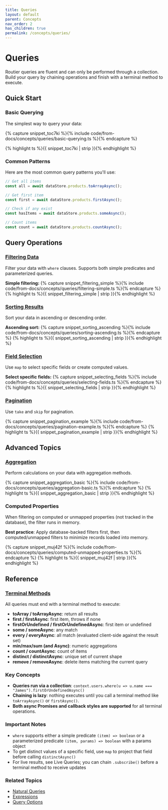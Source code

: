 ```yaml
---
title: Queries
layout: default
parent: Concepts
nav_order: 2
has_children: true
permalink: /concepts/queries/
---
```


# Queries

Routier queries are fluent and can only be performed through a collection. Build your query by chaining operations and finish with a terminal method to execute.

## Quick Start

### Basic Querying

The simplest way to query your data:

{% capture snippet_toc7ki %}{% include code/from-docs/concepts/queries/basic-querying.ts %}{% endcapture %}

{% highlight ts %}{{ snippet_toc7ki | strip }}{% endhighlight %}

### Common Patterns

Here are the most common query patterns you'll use:

```ts
// Get all items
const all = await dataStore.products.toArrayAsync();

// Get first item
const first = await dataStore.products.firstAsync();

// Check if any exist
const hasItems = await dataStore.products.someAsync();

// Count items
const count = await dataStore.products.countAsync();
```

## Query Operations

### [Filtering Data](/concepts/queries/filtering/)

Filter your data with `where` clauses. Supports both simple predicates and parameterized queries.

**Simple filtering:**
{% capture snippet_filtering_simple %}{% include code/from-docs/concepts/queries/filtering-simple.ts %}{% endcapture %}
{% highlight ts %}{{ snippet_filtering_simple | strip }}{% endhighlight %}

### [Sorting Results](/concepts/queries/sorting/)

Sort your data in ascending or descending order.

**Ascending sort:**
{% capture snippet_sorting_ascending %}{% include code/from-docs/concepts/queries/sorting-ascending.ts %}{% endcapture %}
{% highlight ts %}{{ snippet_sorting_ascending | strip }}{% endhighlight %}

### [Field Selection](/concepts/queries/field-selection/)

Use `map` to select specific fields or create computed values.

**Select specific fields:**
{% capture snippet_selecting_fields %}{% include code/from-docs/concepts/queries/selecting-fields.ts %}{% endcapture %}
{% highlight ts %}{{ snippet_selecting_fields | strip }}{% endhighlight %}

### [Pagination](/concepts/queries/pagination/)

Use `take` and `skip` for pagination.

{% capture snippet_pagination_example %}{% include code/from-docs/concepts/queries/pagination-example.ts %}{% endcapture %}
{% highlight ts %}{{ snippet_pagination_example | strip }}{% endhighlight %}

## Advanced Topics

### [Aggregation](/concepts/queries/aggregation/)

Perform calculations on your data with aggregation methods.

{% capture snippet_aggregation_basic %}{% include code/from-docs/concepts/queries/aggregation-basic.ts %}{% endcapture %}
{% highlight ts %}{{ snippet_aggregation_basic | strip }}{% endhighlight %}

### Computed Properties

When filtering on computed or unmapped properties (not tracked in the database), the filter runs in memory.

**Best practice**: Apply database-backed filters first, then computed/unmapped filters to minimize records loaded into memory.

{% capture snippet_muj42f %}{% include code/from-docs/concepts/queries/computed-unmapped-properties.ts %}{% endcapture %}
{% highlight ts %}{{ snippet_muj42f | strip }}{% endhighlight %}

## Reference

### [Terminal Methods](/concepts/queries/terminal-methods/)

All queries must end with a terminal method to execute:

- **toArray / toArrayAsync**: return all results
- **first / firstAsync**: first item, throws if none
- **firstOrUndefined / firstOrUndefinedAsync**: first item or undefined
- **some / someAsync**: any match
- **every / everyAsync**: all match (evaluated client-side against the result set)
- **min/max/sum (and Async)**: numeric aggregations
- **count / countAsync**: count of items
- **distinct / distinctAsync**: unique set of current shape
- **remove / removeAsync**: delete items matching the current query

### Key Concepts

- **Queries run via a collection**: `context.users.where(u => u.name === "James").firstOrUndefinedAsync()`
- **Chaining is lazy**: nothing executes until you call a terminal method like `toArrayAsync()` or `firstAsync()`.
- **Both async Promises and callback styles are supported** for all terminal operations.

### Important Notes

- `where` supports either a simple predicate `(item) => boolean` or a parameterized predicate `(item, params) => boolean` with a params object
- To get distinct values of a specific field, use `map` to project that field before calling `distinctAsync()`
- For live results, see Live Queries; you can chain `.subscribe()` before a terminal method to receive updates

### Related Topics

- [Natural Queries](/concepts/queries/natural-queries/)
- [Expressions](/concepts/queries/expressions/)
- [Query Options](/concepts/queries/query-options/)
